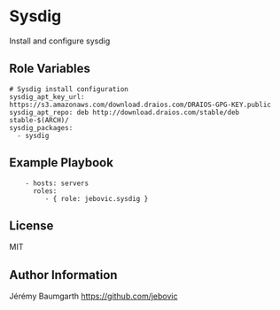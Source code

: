 Sysdig
======

Install and configure sysdig

Role Variables
--------------

```
# Sysdig install configuration
sysdig_apt_key_url: https://s3.amazonaws.com/download.draios.com/DRAIOS-GPG-KEY.public
sysdig_apt_repo: deb http://download.draios.com/stable/deb stable-$(ARCH)/
sysdig_packages:
  - sysdig
```

Example Playbook
----------------

```
    - hosts: servers
      roles:
         - { role: jebovic.sysdig }
```

License
-------

MIT

Author Information
------------------

Jérémy Baumgarth https://github.com/jebovic